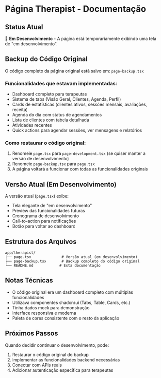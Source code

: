 # Página Therapist - Documentação

## Status Atual
🚧 **Em Desenvolvimento** - A página está temporariamente exibindo uma tela de "em desenvolvimento".

## Backup do Código Original
O código completo da página original está salvo em: `page-backup.tsx`

### Funcionalidades que estavam implementadas:
- Dashboard completo para terapeutas
- Sistema de tabs (Visão Geral, Clientes, Agenda, Perfil)
- Cards de estatísticas (clientes ativos, sessões mensais, avaliações, receita)
- Agenda do dia com status de agendamentos
- Lista de clientes com tabela detalhada
- Atividades recentes
- Quick actions para agendar sessões, ver mensagens e relatórios

### Como restaurar o código original:
1. Renomeie `page.tsx` para `page-development.tsx` (se quiser manter a versão de desenvolvimento)
2. Renomeie `page-backup.tsx` para `page.tsx`
3. A página voltará a funcionar com todas as funcionalidades originais

## Versão Atual (Em Desenvolvimento)
A versão atual (`page.tsx`) exibe:
- Tela elegante de "em desenvolvimento"
- Preview das funcionalidades futuras
- Cronograma de desenvolvimento
- Call-to-action para notificações
- Botão para voltar ao dashboard

## Estrutura dos Arquivos
```
app/therapist/
├── page.tsx              # Versão atual (em desenvolvimento)
├── page-backup.tsx       # Backup completo do código original
└── README.md            # Esta documentação
```

## Notas Técnicas
- O código original era um dashboard completo com múltiplas funcionalidades
- Utilizava componentes shadcn/ui (Tabs, Table, Cards, etc.)
- Tinha dados mock para demonstração
- Interface responsiva e moderna
- Paleta de cores consistente com o resto da aplicação

## Próximos Passos
Quando decidir continuar o desenvolvimento, pode:
1. Restaurar o código original do backup
2. Implementar as funcionalidades backend necessárias
3. Conectar com APIs reais
4. Adicionar autenticação específica para terapeutas 